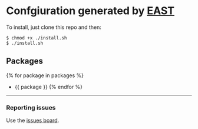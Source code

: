 # Confgiuration generated by [EAST](https://eivor.xyz/east)

To install, just clone this repo and then:

```shell
$ chmod +x ./install.sh
$ ./install.sh
```

## Packages

{% for package in packages %}
- {{ package }}
{% endfor %}

---

### Reporting issues

Use the [issues board](https://github.com/eivor-io/east/issues).
